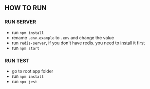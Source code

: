 ## HOW TO RUN

### RUN SERVER

- run `npm install`
- rename `.env.example` to `.env` and change the value
- run `redis-server`, if you don't have redis. you need to [install](https://redis.io/topics/quickstart) it first
- run `npm start`

### RUN TEST

- go to root app folder
- run `npm install`
- run `npx jest`
